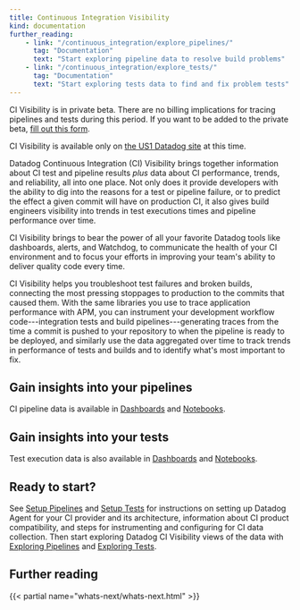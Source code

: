 ```yaml
---
title: Continuous Integration Visibility
kind: documentation
further_reading:
    - link: "/continuous_integration/explore_pipelines/"
      tag: "Documentation"
      text: "Start exploring pipeline data to resolve build problems"
    - link: "/continuous_integration/explore_tests/"
      tag: "Documentation"
      text: "Start exploring tests data to find and fix problem tests"
---
```


<div class="alert alert-info"><p>CI Visibility is in private beta. There are no billing implications for tracing pipelines and tests during this period. If you want to be added to the private beta, <a href="http://dtdg.co/ci-visibility-beta-request">fill out this form</a>.</p><p>CI Visibility is available only on <a href="/getting_started/site/">the US1 Datadog site</a> at this time.</p>
</div>

Datadog Continuous Integration (CI) Visibility brings together information about CI test and pipeline results _plus_ data about CI performance, trends, and reliability, all into one place. Not only does it provide developers with the ability to dig into the reasons for a test or pipeline failure, or to predict the effect a given commit will have on production CI, it also gives build engineers visibility into trends in test executions times and pipeline performance over time. 

CI Visibility brings to bear the power of all your favorite Datadog tools like dashboards, alerts, and Watchdog, to communicate the health of your CI environment and to focus your efforts in improving your team's ability to deliver quality code every time.

CI Visibility helps you troubleshoot test failures and broken builds, connecting the most pressing stoppages to production to the commits that caused them. With the same libraries you use to trace application performance with APM, you can instrument your development workflow code---integration tests and build pipelines---generating traces from the time a commit is pushed to your repository to when the pipeline is ready to be deployed, and similarly use the data aggregated over time to track trends in performance of tests and builds and to identify what's most important to fix.

## Gain insights into your pipelines

CI pipeline data is available in [Dashboards][1] and [Notebooks][2].

## Gain insights into your tests

Test execution data is also available in [Dashboards][1] and [Notebooks][2]. 



## Ready to start?

See [Setup Pipelines][3] and [Setup Tests][4] for instructions on setting up Datadog Agent for your CI provider and its architecture, information about CI product compatibility, and steps for instrumenting and configuring for CI data collection. Then start exploring Datadog CI Visibility views of the data with [Exploring Pipelines][5] and [Exploring Tests][6].

## Further reading

{{< partial name="whats-next/whats-next.html" >}}

[1]: https://app.datadoghq.com/dashboard/lists
[2]: https://app.datadoghq.com/notebook/list
[3]: /continuous_integration/setup_pipelines/
[4]: /continuous_integration/setup_tests/
[5]: /continuous_integration/explore_pipelines/
[6]: /continuous_integration/explore_tests/
